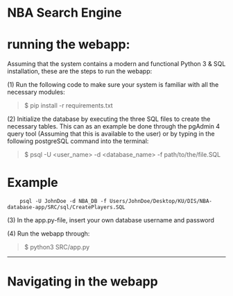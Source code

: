 # NBA Search Engine

# running the webapp:

Assuming that the system contains a modern and functional Python 3 & SQL installation, these are the steps to run the webapp:

(1) Run the following code to make sure your system is familiar with all the necessary modules:
>$ pip install -r requirements.txt

(2) Initialize the database by executing the three SQL files to create the necessary tables. This can as an example be done through the pgAdmin 4 query tool (Assuming that this is available to the user) or by typing in the following postgreSQL command into the terminal:
>$ psql -U <user_name> -d <database_name> -f path/to/the/file.SQL

# Example

        psql -U JohnDoe -d NBA_DB -f Users/JohnDoe/Desktop/KU/DIS/NBA-database-app/SRC/sql/CreatePlayers.SQL

(3) In the app.py-file, insert your own database username and password

(4) Run the webapp through:
>$ python3 SRC/app.py

_________________________________________________________________________

# Navigating in the webapp